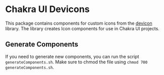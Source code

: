 # Chakra UI Devicons

This package contains components for custom icons from the [devicon](https://github.com/devicons/devicon/) library.  The library creates Icon components for use in Chakra UI projects.

## Generate Components

If you need to generate new components, you can run the script `generateComponents.sh`.  Make sure to chmod the file using `chmod 700 generateComponents.sh`.